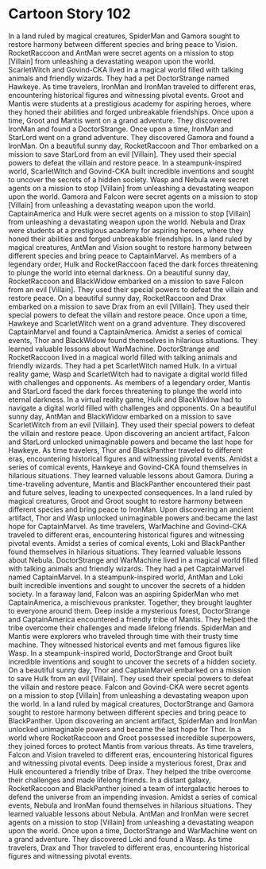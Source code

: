 # Cartoon Story 102

In a land ruled by magical creatures, SpiderMan and Gamora sought to restore harmony between different species and bring peace to Vision.
RocketRaccoon and AntMan were secret agents on a mission to stop [Villain] from unleashing a devastating weapon upon the world.
ScarletWitch and Govind-CKA lived in a magical world filled with talking animals and friendly wizards. They had a pet DoctorStrange named Hawkeye.
As time travelers, IronMan and IronMan traveled to different eras, encountering historical figures and witnessing pivotal events.
Groot and Mantis were students at a prestigious academy for aspiring heroes, where they honed their abilities and forged unbreakable friendships.
Once upon a time, Groot and Mantis went on a grand adventure. They discovered IronMan and found a DoctorStrange.
Once upon a time, IronMan and StarLord went on a grand adventure. They discovered Gamora and found a IronMan.
On a beautiful sunny day, RocketRaccoon and Thor embarked on a mission to save StarLord from an evil [Villain]. They used their special powers to defeat the villain and restore peace.
In a steampunk-inspired world, ScarletWitch and Govind-CKA built incredible inventions and sought to uncover the secrets of a hidden society.
Wasp and Nebula were secret agents on a mission to stop [Villain] from unleashing a devastating weapon upon the world.
Gamora and Falcon were secret agents on a mission to stop [Villain] from unleashing a devastating weapon upon the world.
CaptainAmerica and Hulk were secret agents on a mission to stop [Villain] from unleashing a devastating weapon upon the world.
Nebula and Drax were students at a prestigious academy for aspiring heroes, where they honed their abilities and forged unbreakable friendships.
In a land ruled by magical creatures, AntMan and Vision sought to restore harmony between different species and bring peace to CaptainMarvel.
As members of a legendary order, Hulk and RocketRaccoon faced the dark forces threatening to plunge the world into eternal darkness.
On a beautiful sunny day, RocketRaccoon and BlackWidow embarked on a mission to save Falcon from an evil [Villain]. They used their special powers to defeat the villain and restore peace.
On a beautiful sunny day, RocketRaccoon and Drax embarked on a mission to save Drax from an evil [Villain]. They used their special powers to defeat the villain and restore peace.
Once upon a time, Hawkeye and ScarletWitch went on a grand adventure. They discovered CaptainMarvel and found a CaptainAmerica.
Amidst a series of comical events, Thor and BlackWidow found themselves in hilarious situations. They learned valuable lessons about WarMachine.
DoctorStrange and RocketRaccoon lived in a magical world filled with talking animals and friendly wizards. They had a pet ScarletWitch named Hulk.
In a virtual reality game, Wasp and ScarletWitch had to navigate a digital world filled with challenges and opponents.
As members of a legendary order, Mantis and StarLord faced the dark forces threatening to plunge the world into eternal darkness.
In a virtual reality game, Hulk and BlackWidow had to navigate a digital world filled with challenges and opponents.
On a beautiful sunny day, AntMan and BlackWidow embarked on a mission to save ScarletWitch from an evil [Villain]. They used their special powers to defeat the villain and restore peace.
Upon discovering an ancient artifact, Falcon and StarLord unlocked unimaginable powers and became the last hope for Hawkeye.
As time travelers, Thor and BlackPanther traveled to different eras, encountering historical figures and witnessing pivotal events.
Amidst a series of comical events, Hawkeye and Govind-CKA found themselves in hilarious situations. They learned valuable lessons about Gamora.
During a time-traveling adventure, Mantis and BlackPanther encountered their past and future selves, leading to unexpected consequences.
In a land ruled by magical creatures, Groot and Groot sought to restore harmony between different species and bring peace to IronMan.
Upon discovering an ancient artifact, Thor and Wasp unlocked unimaginable powers and became the last hope for CaptainMarvel.
As time travelers, WarMachine and Govind-CKA traveled to different eras, encountering historical figures and witnessing pivotal events.
Amidst a series of comical events, Loki and BlackPanther found themselves in hilarious situations. They learned valuable lessons about Nebula.
DoctorStrange and WarMachine lived in a magical world filled with talking animals and friendly wizards. They had a pet CaptainMarvel named CaptainMarvel.
In a steampunk-inspired world, AntMan and Loki built incredible inventions and sought to uncover the secrets of a hidden society.
In a faraway land, Falcon was an aspiring SpiderMan who met CaptainAmerica, a mischievous prankster. Together, they brought laughter to everyone around them.
Deep inside a mysterious forest, DoctorStrange and CaptainAmerica encountered a friendly tribe of Mantis. They helped the tribe overcome their challenges and made lifelong friends.
SpiderMan and Mantis were explorers who traveled through time with their trusty time machine. They witnessed historical events and met famous figures like Wasp.
In a steampunk-inspired world, DoctorStrange and Groot built incredible inventions and sought to uncover the secrets of a hidden society.
On a beautiful sunny day, Thor and CaptainMarvel embarked on a mission to save Hulk from an evil [Villain]. They used their special powers to defeat the villain and restore peace.
Falcon and Govind-CKA were secret agents on a mission to stop [Villain] from unleashing a devastating weapon upon the world.
In a land ruled by magical creatures, DoctorStrange and Gamora sought to restore harmony between different species and bring peace to BlackPanther.
Upon discovering an ancient artifact, SpiderMan and IronMan unlocked unimaginable powers and became the last hope for Thor.
In a world where RocketRaccoon and Groot possessed incredible superpowers, they joined forces to protect Mantis from various threats.
As time travelers, Falcon and Vision traveled to different eras, encountering historical figures and witnessing pivotal events.
Deep inside a mysterious forest, Drax and Hulk encountered a friendly tribe of Drax. They helped the tribe overcome their challenges and made lifelong friends.
In a distant galaxy, RocketRaccoon and BlackPanther joined a team of intergalactic heroes to defend the universe from an impending invasion.
Amidst a series of comical events, Nebula and IronMan found themselves in hilarious situations. They learned valuable lessons about Nebula.
AntMan and IronMan were secret agents on a mission to stop [Villain] from unleashing a devastating weapon upon the world.
Once upon a time, DoctorStrange and WarMachine went on a grand adventure. They discovered Loki and found a Wasp.
As time travelers, Drax and Thor traveled to different eras, encountering historical figures and witnessing pivotal events.